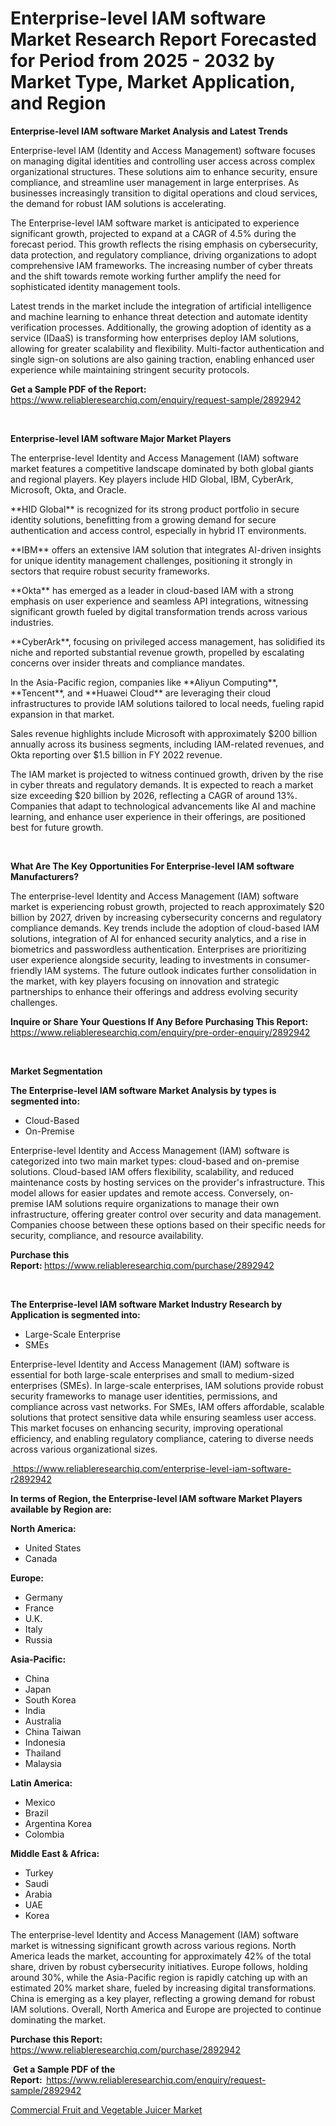 <p><h1>Enterprise-level IAM software Market Research Report Forecasted for Period from 2025 -  2032 by Market Type, Market Application, and Region</h1></p><p><strong>Enterprise-level IAM software Market Analysis and Latest Trends</strong></p>
<p><p>Enterprise-level IAM (Identity and Access Management) software focuses on managing digital identities and controlling user access across complex organizational structures. These solutions aim to enhance security, ensure compliance, and streamline user management in large enterprises. As businesses increasingly transition to digital operations and cloud services, the demand for robust IAM solutions is accelerating.</p><p>The Enterprise-level IAM software market is anticipated to experience significant growth, projected to expand at a CAGR of 4.5% during the forecast period. This growth reflects the rising emphasis on cybersecurity, data protection, and regulatory compliance, driving organizations to adopt comprehensive IAM frameworks. The increasing number of cyber threats and the shift towards remote working further amplify the need for sophisticated identity management tools.</p><p>Latest trends in the market include the integration of artificial intelligence and machine learning to enhance threat detection and automate identity verification processes. Additionally, the growing adoption of identity as a service (IDaaS) is transforming how enterprises deploy IAM solutions, allowing for greater scalability and flexibility. Multi-factor authentication and single sign-on solutions are also gaining traction, enabling enhanced user experience while maintaining stringent security protocols.</p></p>
<p><strong>Get a Sample PDF of the Report:&nbsp;</strong> <a href="https://www.reliableresearchiq.com/enquiry/request-sample/2892942?utm_campaign=3514&utm_medium=2&utm_source=Github&utm_content=ia&utm_term=15032025&utm_id=enterprise-level-iam-software">https://www.reliableresearchiq.com/enquiry/request-sample/2892942</a></p>
<p>&nbsp;</p>
<p><strong>Enterprise-level IAM software Major Market Players</strong></p>
<p><p>The enterprise-level Identity and Access Management (IAM) software market features a competitive landscape dominated by both global giants and regional players. Key players include HID Global, IBM, CyberArk, Microsoft, Okta, and Oracle. </p><p>**HID Global** is recognized for its strong product portfolio in secure identity solutions, benefitting from a growing demand for secure authentication and access control, especially in hybrid IT environments. </p><p>**IBM** offers an extensive IAM solution that integrates AI-driven insights for unique identity management challenges, positioning it strongly in sectors that require robust security frameworks. </p><p>**Okta** has emerged as a leader in cloud-based IAM with a strong emphasis on user experience and seamless API integrations, witnessing significant growth fueled by digital transformation trends across various industries. </p><p>**CyberArk**, focusing on privileged access management, has solidified its niche and reported substantial revenue growth, propelled by escalating concerns over insider threats and compliance mandates. </p><p>In the Asia-Pacific region, companies like **Aliyun Computing**, **Tencent**, and **Huawei Cloud** are leveraging their cloud infrastructures to provide IAM solutions tailored to local needs, fueling rapid expansion in that market. </p><p>Sales revenue highlights include Microsoft with approximately $200 billion annually across its business segments, including IAM-related revenues, and Okta reporting over $1.5 billion in FY 2022 revenue. </p><p>The IAM market is projected to witness continued growth, driven by the rise in cyber threats and regulatory demands. It is expected to reach a market size exceeding $20 billion by 2026, reflecting a CAGR of around 13%. Companies that adapt to technological advancements like AI and machine learning, and enhance user experience in their offerings, are positioned best for future growth.</p></p>
<p>&nbsp;</p>
<p><strong>What Are The Key Opportunities For Enterprise-level IAM software Manufacturers?</strong></p>
<p><p>The enterprise-level Identity and Access Management (IAM) software market is experiencing robust growth, projected to reach approximately $20 billion by 2027, driven by increasing cybersecurity concerns and regulatory compliance demands. Key trends include the adoption of cloud-based IAM solutions, integration of AI for enhanced security analytics, and a rise in biometrics and passwordless authentication. Enterprises are prioritizing user experience alongside security, leading to investments in consumer-friendly IAM systems. The future outlook indicates further consolidation in the market, with key players focusing on innovation and strategic partnerships to enhance their offerings and address evolving security challenges.</p></p>
<p><strong>Inquire or Share Your Questions If Any Before Purchasing This Report:</strong> <a href="https://www.reliableresearchiq.com/enquiry/pre-order-enquiry/2892942?utm_campaign=3514&utm_medium=2&utm_source=Github&utm_content=ia&utm_term=15032025&utm_id=enterprise-level-iam-software">https://www.reliableresearchiq.com/enquiry/pre-order-enquiry/2892942</a></p>
<p>&nbsp;</p>
<p><strong>Market Segmentation</strong></p>
<p><strong>The Enterprise-level IAM software Market Analysis by types is segmented into:</strong></p>
<p><ul><li>Cloud-Based</li><li>On-Premise</li></ul></p>
<p><p>Enterprise-level Identity and Access Management (IAM) software is categorized into two main market types: cloud-based and on-premise solutions. Cloud-based IAM offers flexibility, scalability, and reduced maintenance costs by hosting services on the provider's infrastructure. This model allows for easier updates and remote access. Conversely, on-premise IAM solutions require organizations to manage their own infrastructure, offering greater control over security and data management. Companies choose between these options based on their specific needs for security, compliance, and resource availability.</p></p>
<p><strong>Purchase this Report:&nbsp;</strong><a href="https://www.reliableresearchiq.com/purchase/2892942?utm_campaign=3514&utm_medium=2&utm_source=Github&utm_content=ia&utm_term=15032025&utm_id=enterprise-level-iam-software">https://www.reliableresearchiq.com/purchase/2892942</a></p>
<p>&nbsp;</p>
<p><strong>The Enterprise-level IAM software Market Industry Research by Application is segmented into:</strong></p>
<p><ul><li>Large-Scale Enterprise</li><li>SMEs</li></ul></p>
<p><p>Enterprise-level Identity and Access Management (IAM) software is essential for both large-scale enterprises and small to medium-sized enterprises (SMEs). In large-scale enterprises, IAM solutions provide robust security frameworks to manage user identities, permissions, and compliance across vast networks. For SMEs, IAM offers affordable, scalable solutions that protect sensitive data while ensuring seamless user access. This market focuses on enhancing security, improving operational efficiency, and enabling regulatory compliance, catering to diverse needs across various organizational sizes.</p></p>
<p><a href="https://www.reliableresearchiq.com/enterprise-level-iam-software-r2892942?utm_campaign=3514&utm_medium=2&utm_source=Github&utm_content=ia&utm_term=15032025&utm_id=enterprise-level-iam-software">&nbsp;https://www.reliableresearchiq.com/enterprise-level-iam-software-r2892942</a></p>
<p><strong>In terms of Region, the Enterprise-level IAM software Market Players available by Region are:</strong></p>
<p>
    <p> <strong> North America: </strong>
        <ul>
            <li>United States</li>
            <li>Canada</li>
        </ul>
        </p> 
    <p> <strong> Europe: </strong>
        <ul>
            <li>Germany</li>
            <li>France</li>
            <li>U.K.</li>
            <li>Italy</li>
            <li>Russia</li>
        </ul>
        </p> 
    <p> <strong> Asia-Pacific: </strong>
        <ul>
            <li>China</li>
            <li>Japan</li>
            <li>South Korea</li>
            <li>India</li>
            <li>Australia</li>
            <li>China Taiwan</li>
            <li>Indonesia</li>
            <li>Thailand</li>
            <li>Malaysia</li>
        </ul>
        </p> 
    <p> <strong> Latin America: </strong>
        <ul>
            <li>Mexico</li>
            <li>Brazil</li>
            <li>Argentina Korea</li>
            <li>Colombia</li>
        </ul>
        </p> 
    <p> <strong> Middle East & Africa: </strong>
        <ul>
            <li>Turkey</li>
            <li>Saudi</li>
            <li>Arabia</li>
            <li>UAE</li>
            <li>Korea</li>
        </ul>
    </p>
    </p>
<p><p>The enterprise-level Identity and Access Management (IAM) software market is witnessing significant growth across various regions. North America leads the market, accounting for approximately 42% of the total share, driven by robust cybersecurity initiatives. Europe follows, holding around 30%, while the Asia-Pacific region is rapidly catching up with an estimated 20% market share, fueled by increasing digital transformations. China is emerging as a key player, reflecting a growing demand for robust IAM solutions. Overall, North America and Europe are projected to continue dominating the market.</p></p>
<p><strong>Purchase this Report: </strong><a href="https://www.reliableresearchiq.com/purchase/2892942?utm_campaign=3514&utm_medium=2&utm_source=Github&utm_content=ia&utm_term=15032025&utm_id=enterprise-level-iam-software">https://www.reliableresearchiq.com/purchase/2892942</a></p>
<p>&nbsp;<strong>Get a Sample PDF of the Report:&nbsp;&nbsp;</strong><a href="https://www.reliableresearchiq.com/enquiry/request-sample/2892942?utm_campaign=3514&utm_medium=2&utm_source=Github&utm_content=ia&utm_term=15032025&utm_id=enterprise-level-iam-software">https://www.reliableresearchiq.com/enquiry/request-sample/2892942</a></p>
<p><strong></strong></p>
<p><p><a href="https://github.com/huelarnzeba29/Market-Research-Report-List-1/blob/main/commercial-fruit-and-vegetable-juicer-market.md?utm_campaign=3514&utm_medium=2&utm_source=Github&utm_content=ia&utm_term=15032025&utm_id=enterprise-level-iam-software">Commercial Fruit and Vegetable Juicer Market</a></p></p>
